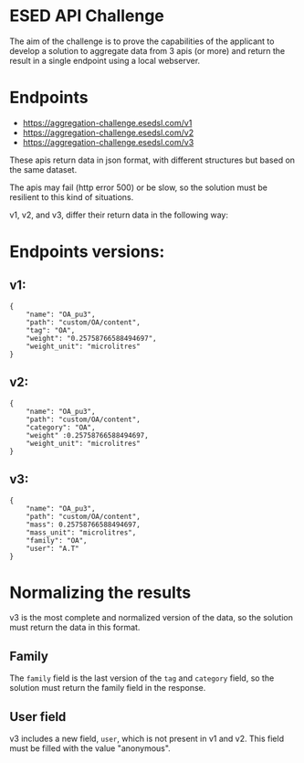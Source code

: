 # ESED API Challenge

The aim of the challenge is to prove the capabilities of the applicant to develop a solution to aggregate data from 3 apis (or more) and return the result in a single endpoint using a local webserver.

# Endpoints
* https://aggregation-challenge.esedsl.com/v1
* https://aggregation-challenge.esedsl.com/v2
* https://aggregation-challenge.esedsl.com/v3

These apis return data in json format, with different structures but based on the same dataset.

The apis may fail (http error 500) or be slow, so the solution must be resilient to this kind of situations.

v1, v2, and v3, differ their return data in the following way:
# Endpoints versions:
## v1:
```
{
    "name": "OA_pu3",
    "path": "custom/OA/content",
    "tag": "OA",
    "weight": "0.25758766588494697",
    "weight_unit": "microlitres"
}
```
## v2:
```
{
    "name": "OA_pu3",
    "path": "custom/OA/content",
    "category": "OA",
    "weight" :0.25758766588494697,
    "weight_unit": "microlitres"
}
```

## v3:
```
{
    "name": "OA_pu3",
    "path": "custom/OA/content",
    "mass": 0.25758766588494697,
    "mass_unit": "microlitres",
    "family": "OA",
    "user": "A.T"
}
```

# Normalizing the results
v3 is the most complete and normalized version of the data, so the solution must return the data in this format.

## Family
The `family` field is the last version of the `tag` and `category` field, so the solution must return the family field in the response.
## User field
v3 includes a new field, `user`, which is not present in v1 and v2. This field must be filled with the value "anonymous".
